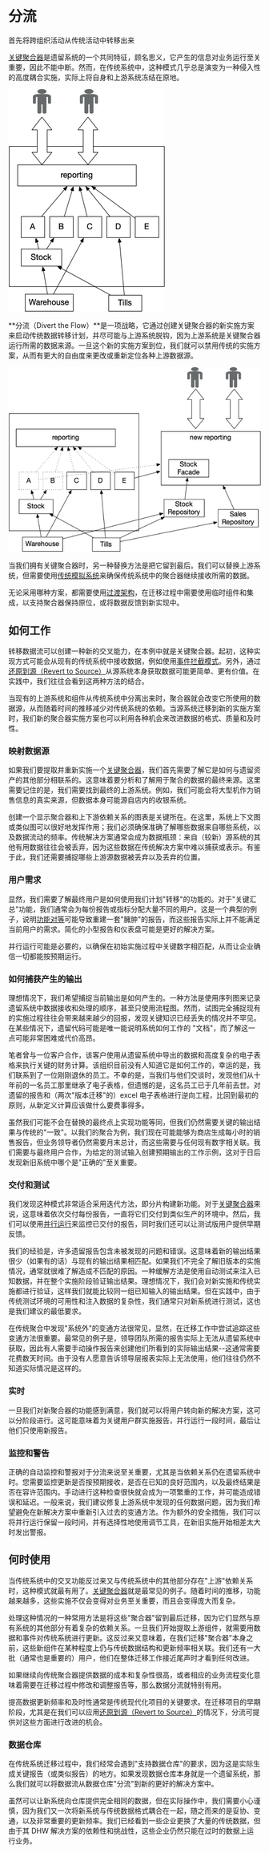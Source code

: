 # 分流

首先将跨组织活动从传统活动中转移出来

[关键聚合器](critical-aggregator.md)是遗留系统的一个共同特征，顾名思义，它产生的信息对业务运行至关重要，因此不能中断。然而，在传统系统中，这种模式几乎总是演变为一种侵入性的高度耦合实施，实际上将自身和上游系统冻结在原地。

![](./asserts/divertFlowStart.png)

**分流（Divert the Flow）**是一项战略，它通过创建关键聚合器的新实施方案来启动传统数据转移计划，并尽可能与上游系统脱钩，因为上游系统是关键聚合器运行所需的数据来源。一旦这个新的实施方案到位，我们就可以禁用传统的实施方案，从而有更大的自由度来更改或重新定位各种上游数据源。

![](./asserts/divertFlow_stepC.png)

当我们拥有关键聚合器时，另一种替换方法是把它留到最后。我们可以替换上游系统，但需要使用[传统模拟系统](https://martinfowler.com/articles/patterns-legacy-displacement/legacy-mimic.html)来确保传统系统中的聚合器继续接收所需的数据。

无论采用哪种方案，都需要使用[过渡架构](https://martinfowler.com/articles/patterns-legacy-displacement/transitional-architecture.html)，在迁移过程中需要使用临时组件和集成，以支持聚合器保持原位，或将数据反馈到新实现中。

## 如何工作

转移数据流可以创建一种新的交叉能力，在本例中就是关键聚合器。起初，这种实现方式可能会从现有的传统系统中接收数据，例如使用[事件拦截模式](https://martinfowler.com/articles/patterns-legacy-displacement/event-interception.html)。另外，通过[还原到源（Revert to Source）](https://martinfowler.com/articles/patterns-legacy-displacement/event-interception.html)从源系统本身获取数据可能更简单、更有价值。在实践中，我们往往会看到这两种方法的结合。

当现有的上游系统和组件从传统系统中分离出来时，聚合器就会改变它所使用的数据源，从而随着时间的推移减少对传统系统的依赖。当源系统迁移到新的实施方案时，我们新的聚合器实施方案也可以利用各种机会来改进数据的格式、质量和及时性。

### 映射数据源

如果我们要提取并重新实施一个[关键聚合器](critical-aggregator.md)，我们首先需要了解它是如何与遗留资产的其他部分相联系的。这意味着要分析和了解用于聚合的数据的最终来源。这里需要记住的是，我们需要找到最终的上游系统。例如，我们可能会将大型机作为销售信息的真实来源，但数据本身可能源自店内的收银系统。

创建一个显示聚合器和上下游依赖关系的图表是关键所在。在这里，系统上下文图或类似图可以很好地发挥作用；我们必须确保准确了解哪些数据来自哪些系统，以及数据流动的频率。传统解决方案通常会成为数据瓶颈：来自（较新）源系统的其他有用数据往往会被丢弃，因为这些数据在传统解决方案中难以捕获或表示。有鉴于此，我们还需要捕捉哪些上游源数据被丢弃以及丢弃的位置。

### 用户需求

显然，我们需要了解最终用户是如何使用我们计划"转移"的功能的。对于"关键汇总"功能，我们通常会为每份报告或指标分配大量不同的用户。这是一个典型的例子，说明[功能对等](feature-parity.md)可能导致重建一套"臃肿"的报告，而这些报告实际上并不能满足当前用户的需求。简化的小型报告和仪表盘可能是更好的解决方案。

并行运行可能是必要的，以确保在初始实施过程中关键数字相匹配，从而让企业确信一切都能按预期运行。

### 如何捕获产生的输出

理想情况下，我们希望捕捉当前输出是如何产生的。一种方法是使用序列图来记录遗留系统中数据接收和处理的顺序，甚至只使用流程图。然而，试图完全捕捉现有的实施过程往往会带来越来越少的回报，发现关键知识已经丢失的情况并不罕见。在某些情况下，遗留代码可能是唯一能说明系统如何工作的 "文档"，而了解这一点可能非常困难或代价高昂。

笔者曾与一位客户合作，该客户使用从遗留系统中导出的数据和高度复杂的电子表格来执行关键的财务计算。该组织目前没有人知道它是如何工作的，幸运的是，我们联系到了一位刚刚退休的员工。不幸的是，当我们与他们交谈时，发现他们从十年前的一名员工那里继承了电子表格，但遗憾的是，这名员工已于几年前去世。对遗留的报告和（两次"版本迁移"的）excel 电子表格进行逆向工程，比回到最初的原则，从新定义计算应该做什么要费事得多。

虽然我们可能不会在替换的最终点上实现功能等同，但我们仍然需要关键的输出结果与传统的"一致"。以我们的聚合为例，我们现在可能能够为商店生成每小时的销售报告，但业务领导者仍然需要月末总计，而这些需要与任何现有数字相关联。我们需要与最终用户合作，为给定的测试输入创建预期输出的工作示例，这对于日后发现新旧系统中哪个是"正确的"至关重要。

### 交付和测试

我们发现这种模式非常适合采用迭代方法，即分片构建新功能。对于[关键聚合器](critical-aggregator.md)来说，这意味着依次交付每份报告，一直将它们交付到类似生产的环境中。然后，我们可以使用[并行运行](https://www.thoughtworks.com/radar/techniques/parallel-run-with-reconciliation)来监控已交付的报告，同时我们还可以让测试版用户提供早期反馈。


我们的经验是，许多遗留报告包含未被发现的问题和错误。这意味着新的输出结果很少（如果有的话）与现有的输出结果相匹配。如果我们不完全了解旧版本的实施情况，通常就很难了解造成不匹配的原因。一种缓解方法是使用自动测试来注入已知数据，并在整个实施阶段验证输出结果。理想情况下，我们会对新实施和传统实施都进行验证，这样我们就能比较同一组已知输入的输出结果。但在实践中，由于传统测试环境的可用性和注入数据的复杂性，我们通常只对新系统进行测试，这也是我们建议的最低要求。

在传统聚合中发现"系统外"的变通方法很常见，显然，在迁移工作中尝试追踪这些变通方法很重要。最常见的例子是，领导团队所需的报告实际上无法从遗留系统中获取，因此有人需要手动操作报告来创建他们所看到的实际输出结果--这通常需要花费数天时间。由于没有人愿意告诉领导层报表实际上无法使用，他们往往仍然不知道实际情况是这样的。

### 实时

一旦我们对新聚合器的功能感到满意，我们就可以将用户转向新的解决方案，这可以分阶段进行。这可能意味着为关键用户群实施报告，并行运行一段时间，最后让他们只使用新报告。

### 监控和警告

正确的自动监控和警报对于分流来说至关重要，尤其是当依赖关系仍在遗留系统中时。您需要监控更新是否按预期接收，是否在已知的良好范围内，以及最终结果是否在容许范围内。手动进行这种检查很快就会成为一项繁重的工作，并可能造成错误和延迟。一般来说，我们建议修复上游系统中发现的任何数据问题，因为我们希望避免在新解决方案中重新引入过去的变通方法。作为额外的安全措施，我们可以将并行运行保留一段时间，并有选择性地使用调节工具，在新旧实施开始相差太大时发出警报。

## 何时使用

当传统系统中的交叉功能反过来又与传统系统中的其他部分存在"上游"依赖关系时，这种模式就最有用了。[关键聚合器](critical-aggregator.md)就是最常见的例子。随着时间的推移，功能越来越多，这些实施不仅会变得对业务至关重要，而且会变得庞大而复杂。

处理这种情况的一种常用方法是将这些"聚合器"留到最后迁移，因为它们显然与原有系统的其他部分有着复杂的依赖关系。一旦我们开始提取上游组件，就需要用数据和事件对传统系统进行更新。这反过来又意味着，在我们迁移"聚合器"本身之前，这些新组件在某种程度上仍与传统数据结构和更新频率相关联。我们还有一大批（通常也是重要的）用户，他们在整体迁移工作接近尾声时才看到任何改进。

如果继续向传统聚合器提供数据的成本和复杂性很高，或者相应的业务流程变化意味着需要在迁移过程中修改和调整报告等，那么数据分流就特别有用。

提高数据更新频率和及时性通常是传统现代化项目的关键要求。在迁移项目的早期阶段，尤其是在我们可以应用[还原到源（Revert to Source）](https://martinfowler.com/articles/patterns-legacy-displacement/revert-to-source.html)的情况下，分流可提供对这些方面进行改进的机会。

### 数据仓库

在传统系统迁移过程中，我们经常会遇到"支持数据仓库"的要求，因为这是实际生成关键报告（或类似报告）的地方。如果发现数据仓库本身就是一个遗留系统，那么我们就可以将数据流从数据仓库"分流"到新的更好的解决方案中。

虽然可以让新系统向仓库提供完全相同的数据，但在实际操作中，我们需要小心谨慎，因为我们又一次将新系统与传统数据格式耦合在一起，随之而来的是妥协、变通，以及非常重要的更新频率。我们已经看到一些企业更换了大量的传统数据，但由于其 DHW 解决方案的依赖性和挑战性，这些企业仍然只能在过时的数据上运行业务。